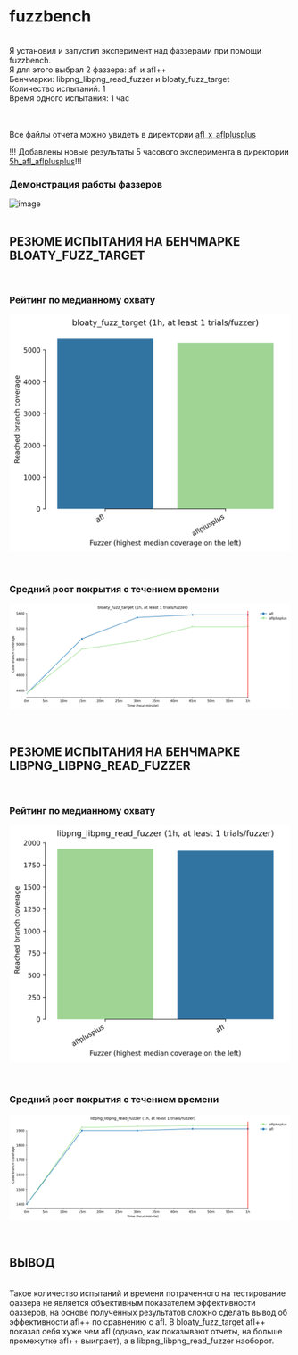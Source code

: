 # fuzzbench
<br>
Я установил и запустил эксперимент над фаззерами при помощи fuzzbench. <br>
Я для этого выбрал 2 фаззера: afl и afl++ <br>
Бенчмарки: libpng_libpng_read_fuzzer и bloaty_fuzz_target <br>
Количество испытаний: 1 <br>
Время одного испытания: 1 час <br>
<br><br>

Все файлы отчета можно увидеть в директории [afl_x_aflplusplus](docs/fuzzbench/afl-x-aflplusplus)
<br>

!!! Добавлены новые результаты 5 часового эксперимента в директории [5h_afl_aflplusplus](docs/fuzzbench/5h_afl_x_aflplusplus)!!!  <br>

### Демонстрация работы фаззеров 

![image](https://github.com/user-attachments/assets/e2d7301a-988f-45fb-b429-c63a2af0608c)
<br><br>

## РЕЗЮМЕ ИСПЫТАНИЯ НА БЕНЧМАРКЕ BLOATY_FUZZ_TARGET 
<br>

### Рейтинг по медианному охвату <br>

![image](docs/fuzzbench/afl-x-aflplusplus/bloaty_fuzz_target_ranking.svg)

<br>

### Средний рост покрытия с течением времени <br>

![image](docs/fuzzbench/afl-x-aflplusplus/bloaty_fuzz_target_coverage_growth.svg)

<br>

## РЕЗЮМЕ ИСПЫТАНИЯ НА БЕНЧМАРКЕ LIBPNG_LIBPNG_READ_FUZZER 
<br>

### Рейтинг по медианному охвату <br>

![image](docs/fuzzbench/afl-x-aflplusplus/libpng_libpng_read_fuzzer_ranking.svg)

<br>

### Средний рост покрытия с течением времени <br>

![image](docs/fuzzbench/afl-x-aflplusplus/libpng_libpng_read_fuzzer_coverage_growth.svg)

<br>


## ВЫВОД
<br>
Такое количество испытаний и времени потраченного на тестирование фаззера не является объективным показателем эффективности фаззеров,
на основе полученных результатов сложно сделать вывод об эффективности afl++ по сравнению с afl. В bloaty_fuzz_target afl++ показал себя хуже чем afl (однако, как показывают отчеты, на больше промежутке afl++ выиграет), а в libpng_libpng_read_fuzzer наоборот. 

